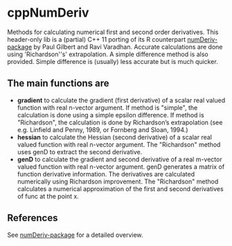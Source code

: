 # cppNumDeriv
Methods for calculating numerical first and second order derivatives. This header-only lib is a (partial) C++ 11 porting of its R counterpart [numDeriv-package](https://cran.r-project.org/web/packages/numDeriv) by Paul Gilbert and Ravi Varadhan.
Accurate calculations are done using 'Richardson''s' extrapolation. A simple difference method is also provided. Simple difference is (usually) less accurate but is much quicker.
## The main functions are
* __gradient__   to calculate the gradient (first derivative) of a scalar real valued function with real n-vector argument. If method is "simple", the calculation is done using a simple epsilon difference. If method is "Richardson", the calculation is done by Richardson’s extrapolation (see e.g.  Linfield and Penny, 1989, or Fornberg and Sloan, 1994.) 
* __hessian__   to calculate the Hessian (second derivative) of a scalar real valued function with real n-vector argument. The "Richardson" method uses genD to extract the second derivative.
* __genD__   to calculate the gradient and second derivative of a real m-vector valued function with real n-vector argument. genD generates a matrix of function derivative information. The derivatives are calculated numerically using Richardson improvement. The "Richardson" method calculates a numerical approximation of the first and second derivatives of func at the point x.

## References
See [numDeriv-package](https://cran.r-project.org/web/packages/numDeriv/numDeriv.pdf) for a detailed overview.
